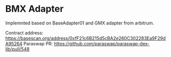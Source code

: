 # BMX Adapter

Implemnted based on BaseAdapter01 and GMX adapter from arbitrum.

Contract address: https://basescan.org/address/0xfF21c6B215d5cBA2e260C302283Ea9F29dA95264
Paraswap PR: https://github.com/paraswap/paraswap-dex-lib/pull/548